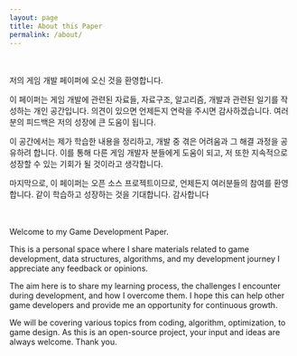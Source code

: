 ```yaml
---
layout: page
title: About this Paper
permalink: /about/
---
```


<br><br>
저의 게임 개발 페이퍼에 오신 것을 환영합니다. 

이 페이퍼는 게임 개발에 관련된 자료들, 자료구조, 알고리즘, 개발과 관련된 일기를 작성하는 개인 공간입니다. 의견이 있으면 언제든지 연락을 주시면 감사하겠습니다. 여러분의 피드백은 저의 성장에 큰 도움이 됩니다.

이 공간에서는 제가 학습한 내용을 정리하고, 개발 중 겪은 어려움과 그 해결 과정을 공유하려 합니다. 이를 통해 다른 게임 개발자 분들에게 도움이 되고, 저 또한 지속적으로 성장할 수 있는 기회가 될 것이라고 생각합니다.

마지막으로, 이 페이퍼는 오픈 소스 프로젝트이므로, 언제든지 여러분들의 참여를 환영합니다. 같이 학습하고 성장하는 것을 기대합니다. 감사합니다

[이메일]: opeak123@hanmail.net


<br><br>
Welcome to my Game Development Paper.

This is a personal space where I share materials related to game development, data structures, algorithms, and my development journey
I appreciate any feedback or opinions.

The aim here is to share my learning process, the challenges I encounter during development, and how I overcome them. I hope this can help other game developers and provide me an opportunity for continuous growth.

We will be covering various topics from coding, algorithm, optimization, to game design. As this is an open-source project, your input and ideas are always welcome. Thank you.

[e-mail]: opeak123@hanmail.net